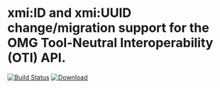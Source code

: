 # xmi:ID and xmi:UUID change/migration support for the OMG Tool-Neutral Interoperability (OTI) API.

[![Build Status](https://travis-ci.org/TIWG/org.omg.oti.uml.change_migration.svg?branch=master)](https://travis-ci.org/TIWG/org.omg.oti.uml.change_migration)
[ ![Download](https://api.bintray.com/packages/tiwg/org.omg.tiwg/org.omg.oti.uml.change_migration/images/download.svg) ](https://bintray.com/tiwg/org.omg.tiwg/org.omg.oti.uml.change_migration/_latestVersion)
